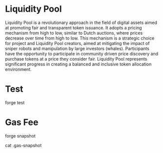 # Liquidity Pool

Liquidity Pool is a revolutionary approach in the field of digital assets aimed at promoting fair and transparent token issuance.  It adopts a pricing mechanism from high to low, similar to Dutch auctions, where prices decrease over time from high to low.  This mechanism is a strategic choice for project and Liquidity Pool creators, aimed at mitigating the impact of sniper robots and manipulation by large investors (whales).  Participants have the opportunity to participate in community driven price discovery and purchase tokens at a price they consider fair.  Liquidity Pool represents significant progress in creating a balanced and inclusive token allocation environment.

# Test
forge test

# Gas Fee
forge snapshot

cat .gas-snapshot
